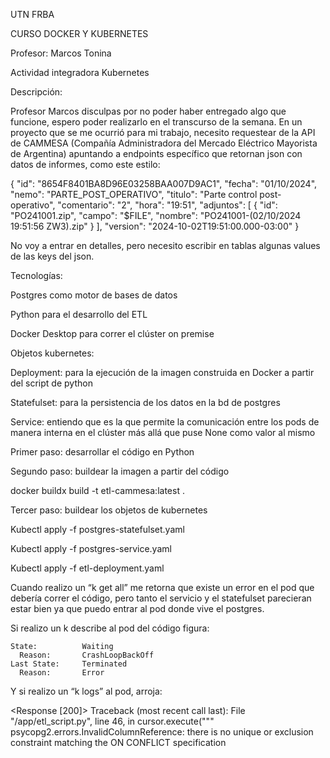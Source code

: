 UTN FRBA 

CURSO DOCKER Y KUBERNETES

Profesor: Marcos Tonina

Actividad integradora Kubernetes

Descripción:

Profesor Marcos disculpas por no poder haber entregado algo que funcione, espero poder realizarlo en el transcurso de la semana.
En un proyecto que se me ocurrió para mi trabajo, necesito requestear de la API de CAMMESA (Compañía Administradora del Mercado Eléctrico Mayorista de Argentina) apuntando a endpoints específico que retornan json con datos de informes, como este estilo:

{
    "id": "8654F8401BA8D96E03258BAA007D9AC1",
    "fecha": "01/10/2024",
    "nemo": "PARTE_POST_OPERATIVO",
    "titulo": "Parte control post-operativo",
    "comentario": "2",
    "hora": "19:51",
    "adjuntos": [
      {
        "id": "PO241001.zip",
        "campo": "$FILE",
        "nombre": "PO241001-(02/10/2024 19:51:56 ZW3).zip"
      }
    ],
    "version": "2024-10-02T19:51:00.000-03:00"
  }

No voy a entrar en detalles, pero necesito escribir en tablas algunas values de las keys del json.


Tecnologías:

Postgres como motor de bases de datos

Python para el desarrollo del ETL

Docker Desktop para correr el clúster on premise

Objetos kubernetes:

Deployment: para la ejecución de la imagen construida en Docker a partir del script de python

Statefulset: para la persistencia de los datos en la bd de postgres

Service: entiendo que es la que permite la comunicación entre los pods de manera interna en el clúster más allá que puse None como valor al mismo


Primer paso: desarrollar el código en Python

Segundo paso: buildear la imagen a partir del código

docker buildx build -t etl-cammesa:latest .

Tercer paso: buildear los objetos de kubernetes

Kubectl apply -f postgres-statefulset.yaml

Kubectl apply -f postgres-service.yaml

Kubectl apply -f etl-deployment.yaml

Cuando realizo un “k get all” me retorna que existe un error en el pod que debería correr el código, pero tanto el servicio y el statefulset parecieran estar bien ya que puedo entrar al pod donde vive el postgres.

Si realizo un k describe al pod del código figura:

    State:          Waiting
      Reason:       CrashLoopBackOff
    Last State:     Terminated
      Reason:       Error

Y si realizo un “k logs” al pod, arroja:

<Response [200]>
Traceback (most recent call last):
  File "/app/etl_script.py", line 46, in <module>
    cursor.execute("""
psycopg2.errors.InvalidColumnReference: there is no unique or exclusion constraint matching the ON CONFLICT specification

